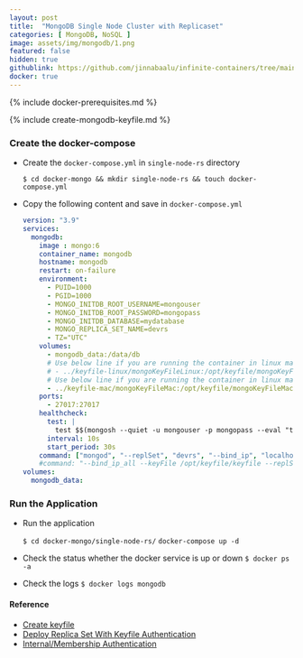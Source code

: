 ```yaml
---
layout: post
title:  "MongoDB Single Node Cluster with Replicaset"
categories: [ MongoDB, NoSQL ]
image: assets/img/mongodb/1.png
featured: false
hidden: true
githublink: https://github.com/jinnabaalu/infinite-containers/tree/main/mongo/single-node-rs
docker: true
---
```


{% include docker-prerequisites.md %}

{% include create-mongodb-keyfile.md %}

### Create the docker-compose 

- Create the `docker-compose.yml` in `single-node-rs` directory

    `$ cd docker-mongo && mkdir single-node-rs && touch docker-compose.yml`

- Copy the following content and save in `docker-compose.yml`

    ```yaml
    version: "3.9"
    services:
      mongodb:
        image : mongo:6
        container_name: mongodb
        hostname: mongodb
        restart: on-failure
        environment:
          - PUID=1000
          - PGID=1000
          - MONGO_INITDB_ROOT_USERNAME=mongouser
          - MONGO_INITDB_ROOT_PASSWORD=mongopass
          - MONGO_INITDB_DATABASE=mydatabase
          - MONGO_REPLICA_SET_NAME=devrs
          - TZ="UTC"
        volumes:
          - mongodb_data:/data/db
          # Use below line if you are running the container in linux machine
          # - ../keyfile-linux/mongoKeyFileLinux:/opt/keyfile/mongoKeyFileLinux
          # Use below line if you are running the container in linux machine
          - ../keyfile-mac/mongoKeyFileMac:/opt/keyfile/mongoKeyFileMac
        ports:
          - 27017:27017
        healthcheck:
          test: |
            test $$(mongosh --quiet -u mongouser -p mongopass --eval "try { rs.initiate({ _id: 'devrs', members: [{ _id: 0, host: 'mongodb' }] }).ok } catch (_) { rs.status().ok }") -eq 1
          interval: 10s
          start_period: 30s
        command: ["mongod", "--replSet", "devrs", "--bind_ip", "localhost,mongodb",  "--keyFile", "/opt/keyfile/mongoKeyFileMac"]
        #command: "--bind_ip_all --keyFile /opt/keyfile/keyfile --replSet devrs"
    volumes:
      mongodb_data:
    ```
### Run the Application

- Run the application

    `$ cd docker-mongo/single-node-rs/`
    `docker-compose up -d`

- Check the status whether the docker service is up or down `$ docker ps -a`

- Check the logs 
    `$ docker logs mongodb`


#### Reference

- [Create keyfile]()
- [Deploy Replica Set With Keyfile Authentication](https://www.mongodb.com/docs/manual/tutorial/deploy-replica-set-with-keyfile-access-control/#deploy-replica-set-with-keyfile-authentication)
- [Internal/Membership Authentication](https://www.mongodb.com/docs/manual/core/security-internal-authentication/)